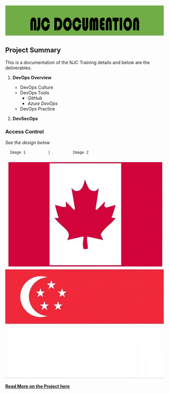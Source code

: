 [<img alt="header logo" width="1360px" height="100px" src="images/njc_header.png"/>](https://github.com/Sireabe/Fast-X-Actions)

## Project Summary
This is a documentation of the NJC Training details and below are the deliverables.

1. **DevOps Overview**

     - DevOps Culture
     - DevOps Tools
         - _GitHub_
         - _Azure DevOps_
     - DevOps Practice
       
2. **DevSecOps**
### Access Control

_See the design below_

      Image 1          |          Image 2
![](images/fastx3.jpg)      ![](images/fastx5.jpg)

[**Read More on the Project here**](https://github.com/Sireabe/Fast-X-Actions/blob/main/Project.md)
